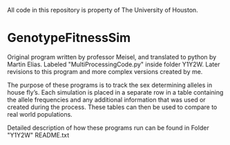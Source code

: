 All code in this repository is property of The University of Houston.

# GenotypeFitnessSim

Original program written by professor Meisel, and translated to python by Martin Elias. Labeled "MultiProcessingCode.py"
  inside folder Y1Y2W.
Later revisions to this program and more complex versions created by me. 

The purpose of these programs is to track the sex determining alleles in house fly’s. Each simulation is placed in a separate
  row in a table containing the allele frequencies and any additional information that was used or created during the 
  process. These tables can then be used to compare to real world populations.

Detailed description of how these programs run can be found in Folder "Y1Y2W" README.txt



  
